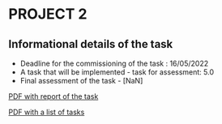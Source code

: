 # PROJECT 2



## Informational details of the task 



- Deadline for the commissioning of the task : 16/05/2022
- A task that will be implemented  - task for assessment: 5.0
- Final assessment of the task  - [NaN]

[PDF with report of the task ](https://gitlab.com/JasinskiR259384/pamsi-2022/-/blob/main/PROJECT_2/Report_PAMSI_2.pdf)

[PDF with a list of tasks ](https://gitlab.com/JasinskiR259384/pamsi-2022/-/blob/main/PROJECT_2/proj2.pdf)
